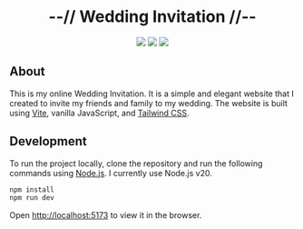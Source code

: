 <div align="center">
    <h1>--// Wedding Invitation //--</h1>
    <img src="https://img.shields.io/github/last-commit/klpod221/wedding-invitation?style=for-the-badge&color=ffb4a2&labelColor=201a19">
    <img src="https://img.shields.io/github/stars/klpod221/wedding-invitation?style=for-the-badge&color=e6c419&labelColor=1d1b16">
    <img src="https://img.shields.io/github/repo-size/klpod221/wedding-invitation?style=for-the-badge&color=a8c7ff&labelColor=1a1b1f">
</div>

## About

This is my online Wedding Invitation. It is a simple and elegant website that I created to invite my friends and family to my wedding. The website is built using [Vite](https://vitejs.dev/), vanilla JavaScript, and [Tailwind CSS](https://tailwindcss.com/).

## Development

To run the project locally, clone the repository and run the following commands using [Node.js](https://nodejs.org/). I currently use Node.js v20.

```bash
npm install
npm run dev
```

Open [http://localhost:5173](http://localhost:5173) to view it in the browser.
